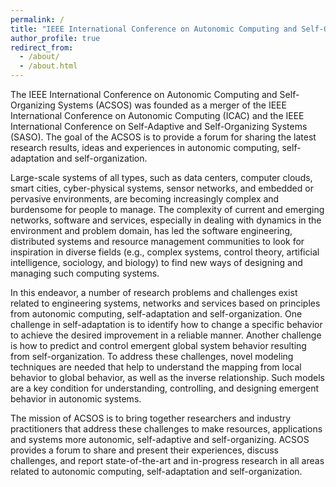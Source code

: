 ```yaml
---
permalink: /
title: "IEEE International Conference on Autonomic Computing and Self-Organizing Systems"
author_profile: true
redirect_from: 
  - /about/
  - /about.html
---
```


The IEEE International Conference on Autonomic Computing and Self-Organizing Systems (ACSOS) was founded as a merger of the IEEE International Conference on Autonomic Computing (ICAC) and the IEEE International Conference on Self-Adaptive and Self-Organizing Systems (SASO). The goal of the ACSOS is to provide a forum for sharing the latest research results, ideas and experiences in autonomic computing, self-adaptation and self-organization.  
  
Large-scale systems of all types, such as data centers, computer clouds, smart cities, cyber-physical systems, sensor networks, and embedded or pervasive environments, are becoming increasingly complex and burdensome for people to manage. The complexity of current and emerging networks, software and services, especially in dealing with dynamics in the environment and problem domain, has led the software engineering, distributed systems and resource management communities to look for inspiration in diverse fields (e.g., complex systems, control theory, artificial intelligence, sociology, and biology) to find new ways of designing and managing such computing systems.   
  
In this endeavor, a number of research problems and challenges exist related to engineering systems, networks and services based on principles from autonomic computing, self-adaptation and self-organization. One challenge in self-adaptation is to identify how to change a specific behavior to achieve the desired improvement in a reliable manner. Another challenge is how to predict and control emergent global system behavior resulting from self-organization. To address these challenges, novel modeling techniques are needed that help to understand the mapping from local behavior to global behavior, as well as the inverse relationship. Such models are a key condition for understanding, controlling, and designing emergent behavior in autonomic systems.    
  
The mission of ACSOS is to bring together researchers and industry practitioners that address these challenges to make resources, applications and systems more autonomic, self-adaptive and self-organizing. ACSOS provides a forum to share and present their experiences, discuss challenges, and report state-of-the-art and in-progress research in all areas related to autonomic computing, self-adaptation and self-organization.  
